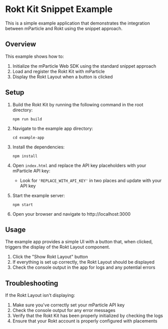 # Rokt Kit Snippet Example

This is a simple example application that demonstrates the integration between mParticle and Rokt using the snippet approach.

## Overview

This example shows how to:

1. Initialize the mParticle Web SDK using the standard snippet approach
2. Load and register the Rokt Kit with mParticle
3. Display the Rokt Layout when a button is clicked

## Setup

1. Build the Rokt Kit by running the following command in the root directory:
   ```
   npm run build
   ```

2. Navigate to the example app directory:
   ```
   cd example-app
   ```

3. Install the dependencies:
   ```
   npm install
   ```

4. Open `index.html` and replace the API key placeholders with your mParticle API key:
   - Look for `'REPLACE_WITH_API_KEY'` in two places and update with your API key

5. Start the example server:
   ```
   npm start
   ```

6. Open your browser and navigate to http://localhost:3000

## Usage

The example app provides a simple UI with a button that, when clicked, triggers the display of the Rokt Layout component.

1. Click the "Show Rokt Layout" button
2. If everything is set up correctly, the Rokt Layout should be displayed
3. Check the console output in the app for logs and any potential errors

## Troubleshooting

If the Rokt Layout isn't displaying:

1. Make sure you've correctly set your mParticle API key
2. Check the console output for any error messages
3. Verify that the Rokt Kit has been properly initialized by checking the logs
4. Ensure that your Rokt account is properly configured with placements
